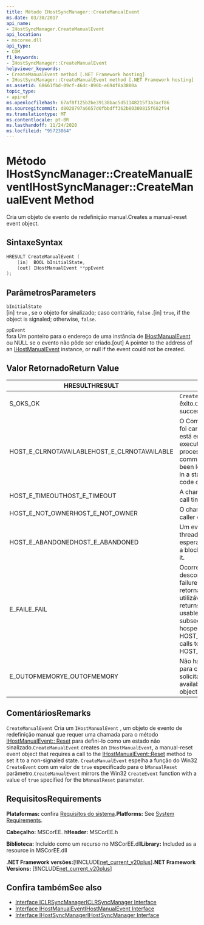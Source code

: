 ```yaml
---
title: Método IHostSyncManager::CreateManualEvent
ms.date: 03/30/2017
api_name:
- IHostSyncManager.CreateManualEvent
api_location:
- mscoree.dll
api_type:
- COM
f1_keywords:
- IHostSyncManager::CreateManualEvent
helpviewer_keywords:
- CreateManualEvent method [.NET Framework hosting]
- IHostSyncManager::CreateManualEvent method [.NET Framework hosting]
ms.assetid: 68661fbd-09cf-46dc-890b-e694f8a3880a
topic_type:
- apiref
ms.openlocfilehash: 67af8f125b2be39138bac5d51148215f3a3acf86
ms.sourcegitcommit: d8020797a6657d0fbbdff362b80300815f682f94
ms.translationtype: MT
ms.contentlocale: pt-BR
ms.lasthandoff: 11/24/2020
ms.locfileid: "95723864"
---
```

# <a name="ihostsyncmanagercreatemanualevent-method"></a><span data-ttu-id="779b4-102">Método IHostSyncManager::CreateManualEvent</span><span class="sxs-lookup"><span data-stu-id="779b4-102">IHostSyncManager::CreateManualEvent Method</span></span>

<span data-ttu-id="779b4-103">Cria um objeto de evento de redefinição manual.</span><span class="sxs-lookup"><span data-stu-id="779b4-103">Creates a manual-reset event object.</span></span>  
  
## <a name="syntax"></a><span data-ttu-id="779b4-104">Sintaxe</span><span class="sxs-lookup"><span data-stu-id="779b4-104">Syntax</span></span>  
  
```cpp  
HRESULT CreateManualEvent (  
    [in]  BOOL bInitialState,  
    [out] IHostManualEvent **ppEvent  
);  
```  
  
## <a name="parameters"></a><span data-ttu-id="779b4-105">Parâmetros</span><span class="sxs-lookup"><span data-stu-id="779b4-105">Parameters</span></span>  

 `bInitialState`  
 <span data-ttu-id="779b4-106">[in] `true` , se o objeto for sinalizado; caso contrário, `false` .</span><span class="sxs-lookup"><span data-stu-id="779b4-106">[in] `true`, if the object is signaled; otherwise, `false`.</span></span>  
  
 `ppEvent`  
 <span data-ttu-id="779b4-107">fora Um ponteiro para o endereço de uma instância de [IHostManualEvent](ihostmanualevent-interface.md) ou NULL se o evento não pôde ser criado.</span><span class="sxs-lookup"><span data-stu-id="779b4-107">[out] A pointer to the address of an [IHostManualEvent](ihostmanualevent-interface.md) instance, or null if the event could not be created.</span></span>  
  
## <a name="return-value"></a><span data-ttu-id="779b4-108">Valor Retornado</span><span class="sxs-lookup"><span data-stu-id="779b4-108">Return Value</span></span>  
  
|<span data-ttu-id="779b4-109">HRESULT</span><span class="sxs-lookup"><span data-stu-id="779b4-109">HRESULT</span></span>|<span data-ttu-id="779b4-110">Descrição</span><span class="sxs-lookup"><span data-stu-id="779b4-110">Description</span></span>|  
|-------------|-----------------|  
|<span data-ttu-id="779b4-111">S_OK</span><span class="sxs-lookup"><span data-stu-id="779b4-111">S_OK</span></span>|<span data-ttu-id="779b4-112">`CreateManualEvent` retornado com êxito.</span><span class="sxs-lookup"><span data-stu-id="779b4-112">`CreateManualEvent` returned successfully.</span></span>|  
|<span data-ttu-id="779b4-113">HOST_E_CLRNOTAVAILABLE</span><span class="sxs-lookup"><span data-stu-id="779b4-113">HOST_E_CLRNOTAVAILABLE</span></span>|<span data-ttu-id="779b4-114">O Common Language Runtime (CLR) não foi carregado em um processo ou o CLR está em um estado no qual não pode executar código gerenciado ou processar a chamada com êxito.</span><span class="sxs-lookup"><span data-stu-id="779b4-114">The common language runtime (CLR) has not been loaded into a process, or the CLR is in a state in which it cannot run managed code or process the call successfully.</span></span>|  
|<span data-ttu-id="779b4-115">HOST_E_TIMEOUT</span><span class="sxs-lookup"><span data-stu-id="779b4-115">HOST_E_TIMEOUT</span></span>|<span data-ttu-id="779b4-116">A chamada atingiu o tempo limite.</span><span class="sxs-lookup"><span data-stu-id="779b4-116">The call timed out.</span></span>|  
|<span data-ttu-id="779b4-117">HOST_E_NOT_OWNER</span><span class="sxs-lookup"><span data-stu-id="779b4-117">HOST_E_NOT_OWNER</span></span>|<span data-ttu-id="779b4-118">O chamador não possui o bloqueio.</span><span class="sxs-lookup"><span data-stu-id="779b4-118">The caller does not own the lock.</span></span>|  
|<span data-ttu-id="779b4-119">HOST_E_ABANDONED</span><span class="sxs-lookup"><span data-stu-id="779b4-119">HOST_E_ABANDONED</span></span>|<span data-ttu-id="779b4-120">Um evento foi cancelado enquanto um thread ou uma fibra bloqueada estava esperando.</span><span class="sxs-lookup"><span data-stu-id="779b4-120">An event was canceled while a blocked thread or fiber was waiting on it.</span></span>|  
|<span data-ttu-id="779b4-121">E_FAIL</span><span class="sxs-lookup"><span data-stu-id="779b4-121">E_FAIL</span></span>|<span data-ttu-id="779b4-122">Ocorreu uma falha catastrófica desconhecida.</span><span class="sxs-lookup"><span data-stu-id="779b4-122">An unknown catastrophic failure occurred.</span></span> <span data-ttu-id="779b4-123">Quando um método retorna E_FAIL, o CLR não é mais utilizável no processo.</span><span class="sxs-lookup"><span data-stu-id="779b4-123">When a method returns E_FAIL, the CLR is no longer usable within the process.</span></span> <span data-ttu-id="779b4-124">As chamadas subsequentes para métodos de hospedagem retornam HOST_E_CLRNOTAVAILABLE.</span><span class="sxs-lookup"><span data-stu-id="779b4-124">Subsequent calls to hosting methods return HOST_E_CLRNOTAVAILABLE.</span></span>|  
|<span data-ttu-id="779b4-125">E_OUTOFMEMORY</span><span class="sxs-lookup"><span data-stu-id="779b4-125">E_OUTOFMEMORY</span></span>|<span data-ttu-id="779b4-126">Não havia memória suficiente disponível para criar o objeto de evento solicitado.</span><span class="sxs-lookup"><span data-stu-id="779b4-126">Not enough memory was available to create the requested event object.</span></span>|  
  
## <a name="remarks"></a><span data-ttu-id="779b4-127">Comentários</span><span class="sxs-lookup"><span data-stu-id="779b4-127">Remarks</span></span>  

 <span data-ttu-id="779b4-128">`CreateManualEvent` Cria um `IHostManualEvent` , um objeto de evento de redefinição manual que requer uma chamada para o método [IHostManualEvent:: Reset](ihostmanualevent-reset-method.md) para defini-lo como um estado não sinalizado.</span><span class="sxs-lookup"><span data-stu-id="779b4-128">`CreateManualEvent` creates an `IHostManualEvent`, a manual-reset event object that requires a call to the [IHostManualEvent::Reset](ihostmanualevent-reset-method.md) method to set it to a non-signaled state.</span></span> <span data-ttu-id="779b4-129">`CreateManualEvent` espelha a função do Win32 `CreateEvent` com um valor de `true` especificado para o `bManualReset` parâmetro.</span><span class="sxs-lookup"><span data-stu-id="779b4-129">`CreateManualEvent` mirrors the Win32 `CreateEvent` function with a value of `true` specified for the `bManualReset` parameter.</span></span>  
  
## <a name="requirements"></a><span data-ttu-id="779b4-130">Requisitos</span><span class="sxs-lookup"><span data-stu-id="779b4-130">Requirements</span></span>  

 <span data-ttu-id="779b4-131">**Plataformas:** confira [Requisitos do sistema](../../get-started/system-requirements.md).</span><span class="sxs-lookup"><span data-stu-id="779b4-131">**Platforms:** See [System Requirements](../../get-started/system-requirements.md).</span></span>  
  
 <span data-ttu-id="779b4-132">**Cabeçalho:** MSCorEE. h</span><span class="sxs-lookup"><span data-stu-id="779b4-132">**Header:** MSCorEE.h</span></span>  
  
 <span data-ttu-id="779b4-133">**Biblioteca:** Incluído como um recurso no MSCorEE.dll</span><span class="sxs-lookup"><span data-stu-id="779b4-133">**Library:** Included as a resource in MSCorEE.dll</span></span>  
  
 <span data-ttu-id="779b4-134">**.NET Framework versões:**[!INCLUDE[net_current_v20plus](../../../../includes/net-current-v20plus-md.md)]</span><span class="sxs-lookup"><span data-stu-id="779b4-134">**.NET Framework Versions:** [!INCLUDE[net_current_v20plus](../../../../includes/net-current-v20plus-md.md)]</span></span>  
  
## <a name="see-also"></a><span data-ttu-id="779b4-135">Confira também</span><span class="sxs-lookup"><span data-stu-id="779b4-135">See also</span></span>

- [<span data-ttu-id="779b4-136">Interface ICLRSyncManager</span><span class="sxs-lookup"><span data-stu-id="779b4-136">ICLRSyncManager Interface</span></span>](iclrsyncmanager-interface.md)
- [<span data-ttu-id="779b4-137">Interface IHostManualEvent</span><span class="sxs-lookup"><span data-stu-id="779b4-137">IHostManualEvent Interface</span></span>](ihostmanualevent-interface.md)
- [<span data-ttu-id="779b4-138">Interface IHostSyncManager</span><span class="sxs-lookup"><span data-stu-id="779b4-138">IHostSyncManager Interface</span></span>](ihostsyncmanager-interface.md)
